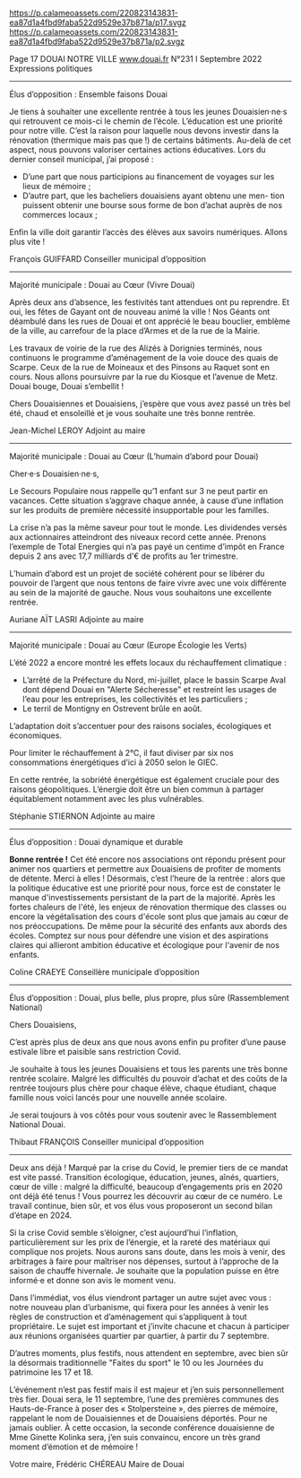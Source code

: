 https://p.calameoassets.com/220823143831-ea87d1a4fbd9faba522d9529e37b871a/p17.svgz
https://p.calameoassets.com/220823143831-ea87d1a4fbd9faba522d9529e37b871a/p2.svgz

Page  17
DOUAI NOTRE VILLE
www.douai.fr
N°231   I
Septembre 2022 Expressions politiques

---

Élus d’opposition : Ensemble faisons Douai

Je tiens à souhaiter une excellente rentrée à tous les jeunes Douaisien·ne·s qui retrouvent ce mois-ci le chemin de l’école. L’éducation est une priorité pour notre ville. C’est la raison pour laquelle nous devons investir dans la rénovation (thermique mais pas que !) de certains bâtiments. Au-delà de cet aspect, nous pouvons valoriser certaines actions éducatives. Lors du dernier conseil municipal, j’ai proposé :
- D’une part que nous participions au financement de voyages sur les lieux de mémoire ;
- D’autre part, que les bacheliers douaisiens ayant obtenu une men-
tion puissent obtenir une bourse sous forme de bon d’achat auprès de nos commerces locaux ;

Enfin la ville doit garantir l’accès des élèves aux savoirs numériques. Allons plus vite !

François GUIFFARD
Conseiller municipal d’opposition

---

Majorité municipale : Douai au Cœur (Vivre Douai)

Après deux ans d’absence, les festivités tant attendues ont pu reprendre. Et oui, les fêtes de Gayant ont de nouveau animé la ville ! Nos Géants ont déambulé dans les rues de Douai et ont apprécié le beau bouclier, emblème de la ville, au carrefour de la place d’Armes et de la rue de la Mairie.

Les travaux de voirie de la rue des Alizés à Dorignies terminés, nous continuons le programme d’aménagement de la voie douce des quais de Scarpe. Ceux de la rue de Moineaux et des Pinsons au Raquet sont en cours. Nous allons poursuivre par la rue du Kiosque et l’avenue de Metz.
Douai bouge, Douai s’embellit !

Chers Douaisiennes et Douaisiens, j’espère que vous avez passé un très bel été, chaud et ensoleillé et je vous souhaite une très bonne rentrée.

Jean-Michel LEROY
Adjoint au maire

---

Majorité municipale : Douai au Cœur (L’humain d’abord pour Douai)

Cher·e·s Douaisien·ne·s,

Le Secours Populaire nous rappelle qu’1 enfant sur 3 ne peut partir en vacances. Cette situation s’aggrave chaque année, à cause d’une inflation sur les produits de première nécessité insupportable pour les familles.

La crise n’a pas la même saveur pour tout le monde. Les dividendes versés aux actionnaires atteindront des niveaux record cette année. Prenons l’exemple de Total Energies qui n’a pas payé un centime d’impôt en France depuis 2 ans avec 17,7 milliards d’€ de profits au 1er trimestre.

L’humain d’abord est un projet de société cohérent pour se libérer du pouvoir de l’argent que nous tentons de faire vivre avec une voix différente au sein de la majorité de gauche.
Nous vous souhaitons une excellente rentrée.

Auriane AÏT LASRI
Adjointe au maire

---

Majorité municipale : Douai au Cœur (Europe Écologie les Verts)

L’été 2022 a encore montré les effets locaux du réchauffement climatique :
- L’arrêté de la Préfecture du Nord, mi-juillet, place le bassin Scarpe Aval dont dépend Douai en "Alerte Sécheresse" et restreint les usages de l’eau pour les entreprises, les collectivités et les particuliers ;
- Le terril de Montigny en Ostrevent brûle en août.

L’adaptation doit s’accentuer pour des raisons sociales, écologiques et économiques.

Pour limiter le réchauffement à 2°C, il faut diviser par six nos consommations énergétiques d’ici à 2050 selon le GIEC.

En cette rentrée, la sobriété énergétique est également cruciale pour des raisons géopolitiques. L’énergie doit être un bien commun à partager équitablement notamment avec les plus vulnérables.

Stéphanie STIERNON
Adjointe au maire

---

Élus d’opposition : Douai dynamique et durable

**Bonne rentrée !**
Cet été encore nos associations ont répondu présent pour animer nos quartiers et permettre aux Douaisiens de profiter de moments de détente. Merci à elles ! Désormais, c’est l’heure de la rentrée : alors que la politique éducative est une priorité pour nous, force est de constater le manque d'investissements persistant de la part de la majorité. Après les fortes chaleurs de l'été, les enjeux de rénovation thermique des classes ou encore la végétalisation des cours d'école sont plus que jamais au cœur de nos préoccupations. De même pour la sécurité des enfants aux abords des écoles. Comptez sur nous pour défendre une vision et des aspirations claires qui allieront ambition éducative et écologique pour l'avenir de nos enfants.

Coline CRAEYE
Conseillère municipale d’opposition

---

Élus d’opposition : Douai, plus belle, plus propre, plus sûre (Rassemblement National)

Chers Douaisiens,

C’est après plus de deux ans que nous avons enfin pu profiter d’une pause estivale libre et paisible sans restriction Covid.

Je souhaite à tous les jeunes Douaisiens et tous les parents une très bonne rentrée scolaire. Malgré les difficultés du pouvoir d’achat et des coûts de la rentrée toujours plus chère pour chaque élève, chaque étudiant, chaque famille nous voici lancés pour une nouvelle année scolaire.

Je serai toujours à vos côtés pour vous soutenir avec le Rassemblement National Douai.

Thibaut FRANÇOIS
Conseiller municipal d’opposition

---

Deux ans déjà ! Marqué par la crise du Covid, le premier tiers de ce mandat est vite passé. Transition écologique, éducation, jeunes, aînés, quartiers, cœur de ville : malgré la difficulté, beaucoup d’engagements pris en 2020 ont déjà été tenus ! Vous pourrez les découvrir au cœur de ce numéro. Le travail continue, bien sûr, et vos élus vous proposeront un second bilan d’étape en 2024.

Si la crise Covid semble s’éloigner, c’est aujourd’hui l’inflation, particulièrement sur les prix de l’énergie, et la rareté des matériaux qui complique nos projets. Nous aurons sans doute, dans les mois à venir, des arbitrages à faire pour maîtriser nos dépenses, surtout à l’approche de la saison de chauffe hivernale. Je souhaite que la population puisse en être informé·e et donne son avis le moment venu.

Dans l’immédiat, vos élus viendront partager un autre sujet avec vous : notre nouveau plan d’urbanisme, qui fixera pour les années à venir les règles de construction et d’aménagement qui s’appliquent à tout propriétaire. Le sujet est important et j’invite chacune et chacun à participer aux réunions organisées quartier par quartier, à partir du 7 septembre.

D’autres moments, plus festifs, nous attendent en septembre, avec bien sûr la désormais traditionnelle "Faites du sport" le 10 ou les Journées du patrimoine les 17 et 18.

L’événement n’est pas festif mais il est majeur et j’en suis personnellement très fier. Douai sera, le 11 septembre, l’une des premières communes des Hauts-de-France à poser des « Stolpersteine », des pierres de mémoire, rappelant le nom de Douaisiennes et de Douaisiens déportés. Pour ne jamais oublier. À cette occasion, la seconde conférence douaisienne de Mme Ginette Kolinka sera, j’en suis convaincu, encore un très grand moment d’émotion et de mémoire !

Votre maire,
Frédéric CHÉREAU
Maire de Douai